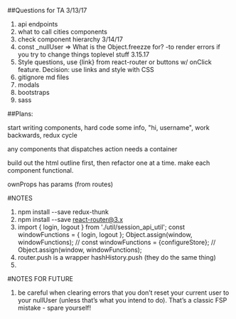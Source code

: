 ##Questions for TA
3/13/17
1. api endpoints
2. what to call cities components
3. check component hierarchy
3/14/17
1. const _nullUser => What is the Object.freezze for?
  -to render errors if you try to change things toplevel stuff
3.15.17
1. Style questions, use {link} from react-router or buttons w/ onClick feature. Decision: use links and style with CSS
2. gitignore md files
2. modals
3. bootstraps
4. sass

##Plans:

start writing components, hard code some info, "hi, username", work backwards, redux cycle

any components that dispatches action needs a container

build out the html outline first, then refactor one at a time. make each component functional. 

ownProps has params (from routes)



#NOTES
1. npm install --save redux-thunk
2. npm install --save react-router@3.x
3. import { login, logout } from './util/session_api_util';
  const windowFunctions = { login, logout };
  Object.assign(window, windowFunctions);
  // const windowFunctions = {configureStore};
// Object.assign(window, windowFunctions);
4. router.push is a wrapper hashHistory.push (they do the same thing)
5. 


#NOTES FOR FUTURE
1. be careful when clearing errors that you don’t reset your current user to your nullUser (unless that’s what you intend to do).  That’s a classic FSP mistake - spare yourself!